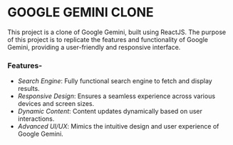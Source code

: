  # GOOGLE GEMINI CLONE #
This project is a clone of Google Gemini, built using ReactJS. The purpose of this project is to replicate the features and functionality of Google Gemini, providing a user-friendly and responsive interface.

### Features- ###
* *Search Engine*: Fully functional search engine to fetch and display results.
* *Responsive Design*: Ensures a seamless experience across various devices and screen sizes.
* *Dynamic Content*: Content updates dynamically based on user interactions.
* *Advanced UI/UX*: Mimics the intuitive design and user experience of Google Gemini.
